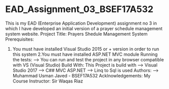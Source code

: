 # EAD_Assignment_03_BSEF17A532
This is my EAD (Enterprise Application Development) assignment no 3 in which I have developed an initial version of a prayer schedule management system website.
Project Title: Prayers Shedule Management System
Prerequisites:
1. You must have installed Visual Studio 2015 or + version in order to run this system
2.You must have installed ASP.NET MVC module
Running the tests:
--> You can run and test the project in any browser compatible with VS (Visual Studio)
Build With: This Project is build with
--> Visual Studio 2017
--> C## MVC ASP.NET
--> Linq to Sql is used
Authors:
--> Muhammad Usman Javed - BSEF17A532
Acklnowledgements:
My Course Instructor: Sir Waqas Riaz
